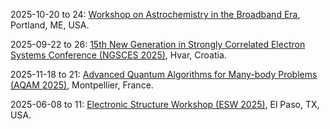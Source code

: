 2025-10-20 to 24: [Workshop on Astrochemistry in the Broadband Era](https://web.cvent.com/event/680e9ab4-72cb-486c-941e-1ab343b052bf/summary), Portland, ME, USA.

2025-09-22 to 26: [15th New Generation in Strongly Correlated Electron Systems Conference (NGSCES 2025)](https://sites.google.com/view/ngsces2025/), Hvar, Croatia.

2025-11-18 to 21: [Advanced Quantum Algorithms for Many-body Problems (AQAM 2025)](https://indico.ijclab.in2p3.fr/event/11479/), Montpellier, France.

2025-06-08 to 11: [Electronic Structure Workshop (ESW 2025)](https://www.utep.edu/science/electronic-structure-workshop/), El Paso, TX, USA.

